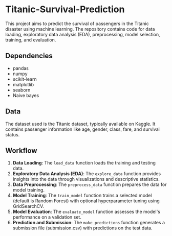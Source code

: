 # Titanic-Survival-Prediction

This project aims to predict the survival of passengers in the Titanic disaster using machine learning. The repository contains code for data loading, exploratory data analysis (EDA), preprocessing, model selection, training, and evaluation.

## Dependencies
* pandas
* numpy
* scikit-learn
* matplotlib
* seaborn
* Naive bayes

## Data
The dataset used is the Titanic dataset, typically available on Kaggle. It contains passenger information like age, gender, class, fare, and survival status.

##  Workflow
1.  **Data Loading**: The `load_data` function loads the training and testing data.
2.  **Exploratory Data Analysis (EDA)**: The `explore_data` function provides insights into the data through visualizations and descriptive statistics.
3.  **Data Preprocessing**: The `preprocess_data` function prepares the data for model training.
4.  **Model Training**: The `train_model` function trains a selected model (default is Random Forest) with optional hyperparameter tuning using GridSearchCV.
5.  **Model Evaluation**: The `evaluate_model` function assesses the model's performance on a validation set.
6.  **Prediction and Submission**: The `make_predictions` function generates a submission file (submission.csv) with predictions on the test data.
